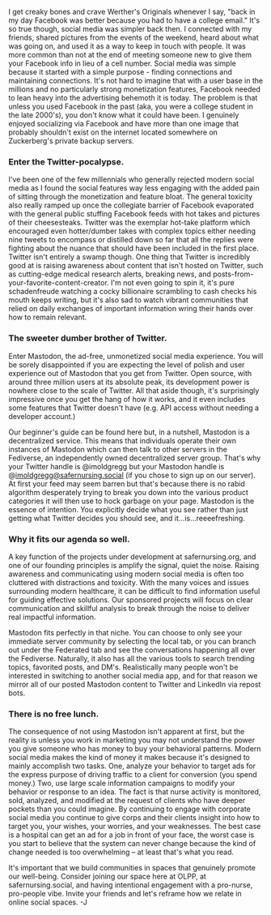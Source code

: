 I get creaky bones and crave Werther's Originals whenever I say, "back in my day Facebook was better because you had to have a college email." It's so true though, social media was simpler back then. I connected with my friends, shared pictures from the events of the weekend, heard about what was going on, and used it as a way to keep in touch with people. It was more common than not at the end of meeting someone new to give them your Facebook info in lieu of a cell number.
Social media was simple because it started with a simple purpose - finding connections and maintaining connections. It's not hard to imagine that with a user base in the millions and no particularly strong monetization features, Facebook needed to lean heavy into the advertising behemoth it is today. The problem is that unless you used Facebook in the past (aka, you were a college student in the late 2000's), you don't know what it could have been. I genuinely enjoyed socializing via Facebook and have more than one image that probably shouldn't exist on the internet located somewhere on Zuckerberg's private backup servers.

### Enter the Twitter-pocalypse.

I've been one of the few millennials who generally rejected modern social media as I found the social features way less engaging with the added pain of sitting through the monetization and feature bloat. The general toxicity also really ramped up once the collegiate barrier of Facebook evaporated with the general public stuffing Facebook feeds with hot takes and pictures of their cheesesteaks. Twitter was the exemplar hot-take platform which encouraged even hotter/dumber takes with complex topics either needing nine tweets to encompass or distilled down so far that all the replies were fighting about the nuance that should have been included in the first place.
Twitter isn't entirely a swamp though. One thing that Twitter is incredibly good at is raising awareness about content that isn't hosted on Twitter, such as cutting-edge medical research alerts, breaking news, and posts-from-your-favorite-content-creator. I'm not even going to spin it, it's pure schadenfreude watching a cocky billionaire scrambling to cash checks his mouth keeps writing, but it's also sad to watch vibrant communities that relied on daily exchanges of important information wring their hands over how to remain relevant.

### The sweeter dumber brother of Twitter.

Enter Mastodon, the ad-free, unmonetized social media experience. You will be sorely disappointed if you are expecting the level of polish and user experience out of Mastodon that you get from Twitter. Open source, with around three million users at its absolute peak, its development power is nowhere close to the scale of Twitter. All that aside though, it's surprisingly impressive once you get the hang of how it works, and it even includes some features that Twitter doesn't have (e.g. API access without needing a developer account.)

Our beginner's guide can be found here but, in a nutshell, Mastodon is a decentralized service. This means that individuals operate their own instances of Mastodon which can then talk to other servers in the Fediverse, an independently owned decentralized server group. That's why your Twitter handle is @imoldgregg but your Mastodon handle is @imoldgregg@safernursing.social (if you chose to sign up on our server). At first your feed may seem barren but that's because there is no rabid algorithm desperately trying to break you down into the various product categories it will then use to hock garbage on your page. Mastodon is the essence of intention. You explicitly decide what you see rather than just getting what Twitter decides you should see, and it...is...reeeefreshing.

### Why it fits our agenda so well.

A key function of the projects under development at safernursing.org, and one of our founding principles is amplify the signal, quiet the noise.
Raising awareness and communicating using modern social media is often too cluttered with distractions and toxicity. With the many voices and issues surrounding modern healthcare, it can be difficult to find information useful for guiding effective solutions. Our sponsored projects will focus on clear communication and skillful analysis to break through the noise to deliver real impactful information.

Mastodon fits perfectly in that niche. You can choose to only see your immediate server community by selecting the local tab, or you can branch out under the Federated tab and see the conversations happening all over the Fediverse. Naturally, it also has all the various tools to search trending topics, favorited posts, and DM's. Realistically many people won't be interested in switching to another social media app, and for that reason we mirror all of our posted Mastodon content to Twitter and LinkedIn via repost bots.

### There is no free lunch.

The consequence of not using Mastodon isn't apparent at first, but the reality is unless you work in marketing you may not understand the power you give someone who has money to buy your behavioral patterns. Modern social media makes the kind of money it makes because it's designed to mainly accomplish two tasks. One, analyze your behavior to target ads for the express purpose of driving traffic to a client for conversion (you spend money.) Two, use large scale information campaigns to modify your behavior or response to an idea. The fact is that nurse activity is monitored, sold, analyzed, and modified at the request of clients who have deeper pockets than you could imagine. By continuing to engage with corporate social media you continue to give corps and their clients insight into how to target you, your wishes, your worries, and your weaknesses. The best case is a hospital can get an ad for a job in front of your face, the worst case is you start to believe that the system can never change because the kind of change needed is too overwhelming – at least that's what you read.

It's important that we build communities in spaces that genuinely promote our well-being. Consider joining our space here at OLPP, at safernursing.social, and having intentional engagement with a pro-nurse, pro-people vibe. Invite your friends and let's reframe how we relate in online social spaces.
-J